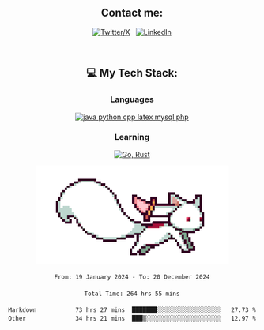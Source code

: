 

<div align="center">

## Contact me:

[![Twitter/X](https://skillicons.dev/icons?i=twitter)](https://twitter.com/erikskopp) &nbsp;
[![LinkedIn](https://skillicons.dev/icons?i=linkedin)](www.linkedin.com/in/erik-skopp) 

<div align="center">
<br>

## 💻 My Tech Stack:

### Languages

[![java python cpp latex mysql php](https://skillicons.dev/icons?i=java,python,cpp,latex,mysql,php)](https://skillicons.dev)

### Learning

[![Go, Rust](https://skillicons.dev/icons?i=go,rust)](https://skillicons.dev)

<center>

<img src="kyubey.gif" alt="Alt-Text" title="" >

</center>


<!--START_SECTION:waka-->

```txt
From: 19 January 2024 - To: 20 December 2024

Total Time: 264 hrs 55 mins

Markdown           73 hrs 27 mins  ███████░░░░░░░░░░░░░░░░░░   27.73 %
Other              34 hrs 21 mins  ███▒░░░░░░░░░░░░░░░░░░░░░   12.97 %
```

<!--END_SECTION:waka-->

